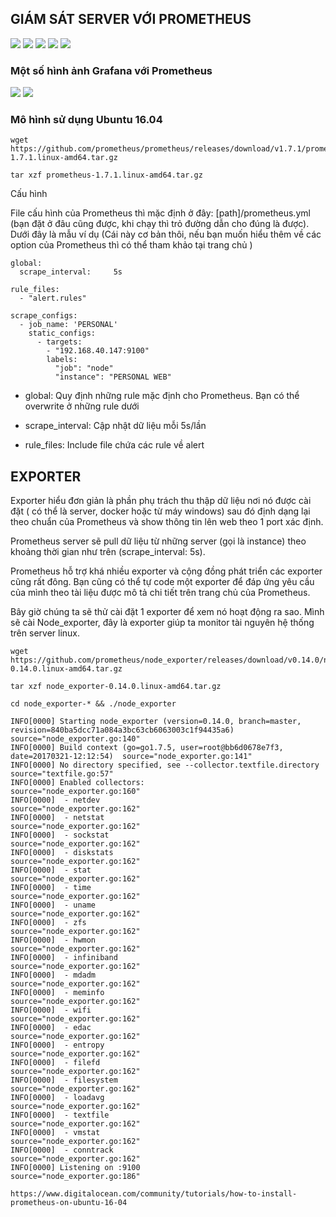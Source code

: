 
## GIÁM SÁT SERVER VỚI PROMETHEUS

<img src="/img/1.png">

<img src="/img/2.png">

<img src="/img/3.png">

<img src="/img/4.png">

<img src="/img/5.png">

### Một số hình ảnh Grafana với Prometheus


<img src="/img/prometheus-with-grafana-1.png">

<img src="/img/prometheus-with-grafana-2.png">

### Mô hình sử dụng Ubuntu 16.04

```
wget https://github.com/prometheus/prometheus/releases/download/v1.7.1/prometheus-1.7.1.linux-amd64.tar.gz

tar xzf prometheus-1.7.1.linux-amd64.tar.gz
```
Cấu hình

File cấu hình của Prometheus thì mặc định ở đây: [path]/prometheus.yml (bạn đặt ở đâu cũng được, khi chạy thì trỏ đường dẫn cho đúng là được). Dưới đây là mẫu ví dụ (Cái này cơ bản thôi, nếu bạn muốn hiểu thêm về các option của Prometheus thì có thể tham khảo tại trang chủ )

```
global:
  scrape_interval:     5s
 
rule_files:
  - "alert.rules"
 
scrape_configs:
  - job_name: 'PERSONAL'
    static_configs:
      - targets: 
        - "192.168.40.147:9100"
        labels:
          "job": "node"
          "instance": "PERSONAL WEB"
```          
* global: Quy định những rule mặc định cho Prometheus. Bạn có thể overwrite ở những rule dưới

* scrape_interval: Cập nhật dữ liệu mỗi 5s/lần

* rule_files: Include file chứa các rule về alert

## EXPORTER

Exporter hiểu đơn giản là phần phụ trách thu thập dữ liệu nơi nó được cài đặt ( có thể là server, docker hoặc từ máy windows) sau đó định dạng lại theo chuẩn của Prometheus và show thông tin lên web theo 1 port xác định.

Prometheus server sẽ pull dữ liệu từ những server (gọi là instance) theo khoảng thời gian như trên (scrape_interval: 5s).

Prometheus hỗ trợ khá nhiều exporter và cộng đồng phát triển các exporter cũng rất đông. Bạn cũng có thể tự code một exporter để đáp ứng yêu cầu của mình theo tài liệu được mô tả chi tiết trên trang chủ của Prometheus.

Bây giờ chúng ta sẽ thử cài đặt 1 exporter để xem nó hoạt động ra sao. Mình sẽ cài Node_exporter, đây là exporter giúp ta monitor tài nguyên hệ thống trên server linux.


```
wget https://github.com/prometheus/node_exporter/releases/download/v0.14.0/node_exporter-0.14.0.linux-amd64.tar.gz

tar xzf node_exporter-0.14.0.linux-amd64.tar.gz

cd node_exporter-* && ./node_exporter

INFO[0000] Starting node_exporter (version=0.14.0, branch=master, revision=840ba5dcc71a084a3bc63cb6063003c1f94435a6)  source="node_exporter.go:140"
INFO[0000] Build context (go=go1.7.5, user=root@bb6d0678e7f3, date=20170321-12:12:54)  source="node_exporter.go:141"
INFO[0000] No directory specified, see --collector.textfile.directory  source="textfile.go:57"
INFO[0000] Enabled collectors:                           source="node_exporter.go:160"
INFO[0000]  - netdev                                     source="node_exporter.go:162"
INFO[0000]  - netstat                                    source="node_exporter.go:162"
INFO[0000]  - sockstat                                   source="node_exporter.go:162"
INFO[0000]  - diskstats                                  source="node_exporter.go:162"
INFO[0000]  - stat                                       source="node_exporter.go:162"
INFO[0000]  - time                                       source="node_exporter.go:162"
INFO[0000]  - uname                                      source="node_exporter.go:162"
INFO[0000]  - zfs                                        source="node_exporter.go:162"
INFO[0000]  - hwmon                                      source="node_exporter.go:162"
INFO[0000]  - infiniband                                 source="node_exporter.go:162"
INFO[0000]  - mdadm                                      source="node_exporter.go:162"
INFO[0000]  - meminfo                                    source="node_exporter.go:162"
INFO[0000]  - wifi                                       source="node_exporter.go:162"
INFO[0000]  - edac                                       source="node_exporter.go:162"
INFO[0000]  - entropy                                    source="node_exporter.go:162"
INFO[0000]  - filefd                                     source="node_exporter.go:162"
INFO[0000]  - filesystem                                 source="node_exporter.go:162"
INFO[0000]  - loadavg                                    source="node_exporter.go:162"
INFO[0000]  - textfile                                   source="node_exporter.go:162"
INFO[0000]  - vmstat                                     source="node_exporter.go:162"
INFO[0000]  - conntrack                                  source="node_exporter.go:162"
INFO[0000] Listening on :9100                            source="node_exporter.go:186"
```

















`https://www.digitalocean.com/community/tutorials/how-to-install-prometheus-on-ubuntu-16-04`
